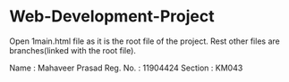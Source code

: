 # Web-Development-Project

Open 1main.html file as it is the root file of the project.
Rest other files are branches(linked with the root file).

Name : Mahaveer Prasad
Reg. No. : 11904424
Section : KM043
